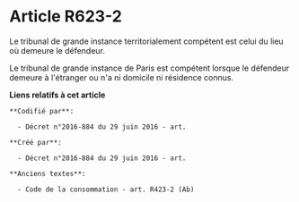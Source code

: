 # Article R623-2

Le tribunal de grande instance territorialement compétent est celui du lieu où demeure le défendeur.

Le tribunal de grande instance de Paris est compétent lorsque le défendeur demeure à l'étranger ou n'a ni domicile ni
résidence connus.

**Liens relatifs à cet article**

	**Codifié par**:

	  - Décret n°2016-884 du 29 juin 2016 - art.

	**Créé par**:

	  - Décret n°2016-884 du 29 juin 2016 - art.

	**Anciens textes**:

	  - Code de la consommation - art. R423-2 (Ab)
